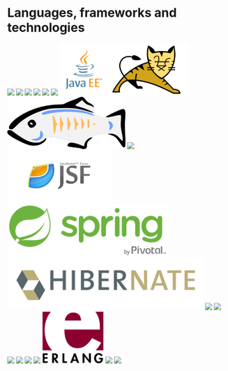 # Languages, frameworks and technologies

<img src="img/linuxlogo.jpg" height="120px"> <img src="img/logodebian.png" height="120px"> <img src="img/android.png" height="120px"> <img src="img/windows.jpg" height="120px"> <img src="img/html5.png" height="120px"> <img src="img/javalogo.jpg" height="120px"> <img src="img/javaee.png" height="120px"> <img src="img/tomcat.png" height="120px"> <img src="img/glassfish.png" height="120px"> <img src="img/jsp.png" height="120px"> <img src="img/jsf.png" height="120px"> <img src="img/spring.png" height="120px"> <img src="img/hibernate.svg" height="120px"> <img src="img/eclipse.png" height="120px"> <img src="img/geanylogo.jpg" height="120px"> <img src="img/angularlogo.png" height="120px"> <img src="img/firebase.png" height="120px"> <img src="img/ionic.png" height="120px"> <img src="img/jhipster.png" height="120px"> <img src="img/erlang.png" height="120px"> <img src="img/python.png" height="120px"> <img src="img/django.png" height="120px">

